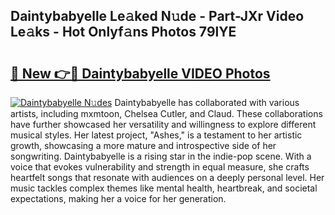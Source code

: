 ## Daintybabyelle Le𝚊ked N𝚞de - Part-JXr Video Le𝚊ks - Hot Onlyf𝚊ns Photos 79lYE

# <h2><a href="http://ac36.deff.icu/?id=Daintybabyelle">🔗 New 👉🔴 Daintybabyelle VIDEO Photos</a></h2>

[![Daintybabyelle N𝚞des](https://i.imgur.com/rIISA9y.gif)](http://ac36.deff.icu/?id=Daintybabyelle)
Daintybabyelle has collaborated with various artists, including mxmtoon, Chelsea Cutler, and Claud. These collaborations have further showcased her versatility and willingness to explore different musical styles. Her latest project, "Ashes," is a testament to her artistic growth, showcasing a more mature and introspective side of her songwriting. Daintybabyelle is a rising star in the indie-pop scene. With a voice that evokes vulnerability and strength in equal measure, she crafts heartfelt songs that resonate with audiences on a deeply personal level. Her music tackles complex themes like mental health, heartbreak, and societal expectations, making her a voice for her generation.
